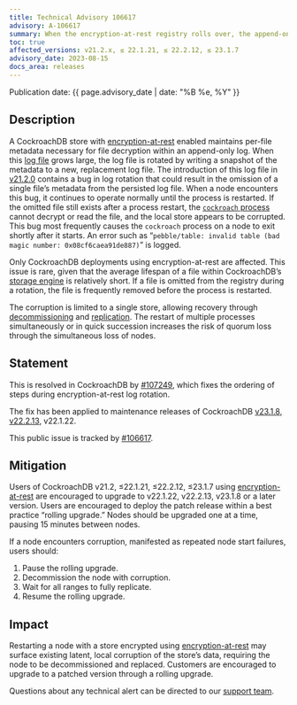 ```yaml
---
title: Technical Advisory 106617
advisory: A-106617
summary: When the encryption-at-rest registry rolls over, the append-only log file contains a bug that could result in loss of the store. 
toc: true
affected_versions: v21.2.x, ≤ 22.1.21, ≤ 22.2.12, ≤ 23.1.7
advisory_date: 2023-08-15
docs_area: releases
---
```


Publication date: {{ page.advisory_date | date: "%B %e, %Y" }}

## Description

A CockroachDB store with [encryption-at-rest](../v23.1/security-reference/encryption.html#encryption-at-rest) enabled maintains per-file metadata necessary for file decryption within an append-only log. When this [log file](../v23.1/configure-logs.html) grows large, the log file is rotated by writing a snapshot of the metadata to a new, replacement log file. The introduction of this log file in [v21.2.0](../releases/v21.2.html) contains a bug in log rotation that could result in the omission of a single file’s metadata from the persisted log file. When a node encounters this bug, it continues to operate normally until the process is restarted. If the omitted file still exists after a process restart, the [`cockroach` process](../v23.1/cockroach-node.html) cannot decrypt or read the file, and the local store appears to be corrupted. This bug most frequently causes the `cockroach` process on a node to exit shortly after it starts. An error such as “`pebble/table: invalid table (bad magic number: 0x08cf6caea91de887)`” is logged. 

Only CockroachDB deployments using encryption-at-rest are affected. This issue is rare, given that the average lifespan of a file within CockroachDB’s [storage engine](../v23.1/architecture/storage-layer.html) is relatively short. If a file is omitted from the registry during a rotation, the file is frequently removed before the process is restarted.

The corruption is limited to a single store, allowing recovery through [decommissioning](../v23.1/node-shutdown.html?filters=decommission) and [replication](../v23.1/architecture/replication-layer.html). The restart of multiple processes simultaneously or in quick succession increases the risk of quorum loss through the simultaneous loss of nodes.

## Statement

This is resolved in CockroachDB by [#107249](https://github.com/cockroachdb/cockroach/pull/107249), which fixes the ordering of steps during encryption-at-rest log rotation. 

The fix has been applied to maintenance releases of CockroachDB [v23.1.8](../releases/v23.1.html#v23-1-8), [v22.2.13](../releases/v22.2.html#v22-2-13), v22.1.22.

This public issue is tracked by [#106617](https://github.com/cockroachdb/cockroach/issues/106617).

## Mitigation

Users of CockroachDB v21.2, ≤22.1.21, ≤22.2.12, ≤23.1.7 using [encryption-at-rest](../v23.1/security-reference/encryption.html#encryption-at-rest) are encouraged to upgrade to v22.1.22, v22.2.13, v23.1.8 or a later version. Users are encouraged to deploy the patch release within a best practice “rolling upgrade.” Nodes should be upgraded one at a time, pausing 15 minutes between nodes.

If a node encounters corruption, manifested as repeated node start failures, users should:

1. Pause the rolling upgrade.
1. Decommission the node with corruption.
1. Wait for all ranges to fully replicate.
1. Resume the rolling upgrade.

## Impact

Restarting a node with a store encrypted using [encryption-at-rest](../v23.1/security-reference/encryption.html#encryption-at-rest) may surface existing latent, local corruption of the store’s data, requiring the node to be decommissioned and replaced. Customers are encouraged to upgrade to a patched version through a rolling upgrade.

Questions about any technical alert can be directed to our [support team](https://support.cockroachlabs.com/).